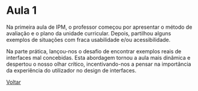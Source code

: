 # Aula 1

Na primeira aula de IPM, o professor começou por apresentar o método de avaliação e o plano da unidade curricular.
Depois, partilhou alguns exemplos de situações com fraca usabilidade e/ou acessibilidade.

Na parte prática, lançou-nos o desafio de encontrar exemplos reais de interfaces mal concebidas. 
Esta abordagem tornou a aula mais dinâmica e despertou o nosso olhar crítico, incentivando-nos a pensar na importância da experiência do utilizador no design de interfaces.

[Voltar](../readme.md)
